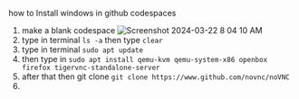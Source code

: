 how to Install windows in github codespaces 
1. make a blank codespace ![Screenshot 2024-03-22 8 04 10 AM](https://github.com/1043613lcpsorg/windows-codespaces/assets/153699099/79e75d5a-a2d8-42df-a865-e4db181e275d)
2. type in terminal `ls -a` then type `clear`
3. type in terminal `sudo apt update`
4. then type in `sudo apt install qemu-kvm qemu-system-x86 openbox firefox tigervnc-standalone-server`
5. after that then git clone `git clone https://www.github.com/novnc/noVNC`
6. 
